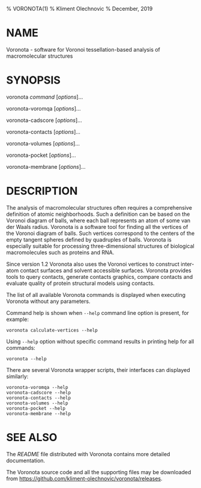 % VORONOTA(1)
% Kliment Olechnovic
% December, 2019

# NAME

Voronota - software for Voronoi tessellation-based analysis of macromolecular structures

# SYNOPSIS

voronota *command* [*options*]...

voronota-voromqa [*options*]...

voronota-cadscore [*options*]...

voronota-contacts [*options*]...

voronota-volumes [*options*]...

voronota-pocket [*options*]...

voronota-membrane [*options*]...

# DESCRIPTION

The analysis of macromolecular structures often requires
a comprehensive definition of atomic neighborhoods.
Such a definition can be based on the Voronoi diagram of balls,
where each ball represents an atom of some van der Waals radius.
Voronota is a software tool for finding all the vertices
of the Voronoi diagram of balls. Such vertices correspond to
the centers of the empty tangent spheres defined by quadruples of balls.
Voronota is especially suitable for processing three-dimensional
structures of biological macromolecules such as proteins and RNA.

Since version 1.2 Voronota also uses the Voronoi vertices to construct
inter-atom contact surfaces and solvent accessible surfaces.
Voronota provides tools to query contacts, generate contacts graphics,
compare contacts and evaluate quality of protein structural models using contacts.

The list of all available Voronota commands is displayed when executing Voronota without any parameters.

Command help is shown when `--help` command line option is present, for example:

    voronota calculate-vertices --help

Using `--help` option without specific command results in printing help for all commands:

    voronota --help

There are several Voronota wrapper scripts, their interfaces can displayed similarly:

    voronota-voromqa --help
    voronota-cadscore --help
    voronota-contacts --help
    voronota-volumes --help
    voronota-pocket --help
    voronota-membrane --help

# SEE ALSO

The *README* file distributed with Voronota contains more detailed documentation.

The Voronota source code and all the supporting files may be downloaded from
<https://github.com/kliment-olechnovic/voronota/releases>.

